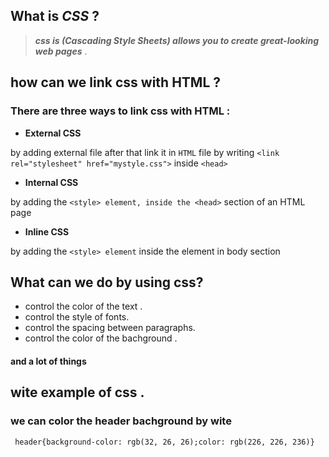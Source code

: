 ## What is ***CSS*** ?
> ***css is (Cascading Style Sheets) allows you to create great-looking web pages*** .
## how can we link css with HTML ?
### There are three ways to link css with HTML :

- **External CSS**

 by adding external file after that link it in `HTML` file  by writing `<link rel="stylesheet" href="mystyle.css">` inside  ` <head> `

- **Internal CSS** 

by adding  the `<style> element, inside the <head>` section of an HTML page

- **Inline CSS**

by adding  the `<style> element` inside the element in body section

## What can we do by using css?
- control the color of the text .
- control the style of fonts.
- control the spacing between paragraphs.
- control the color of the bachground .
#### and a lot of  things

## wite example of css .
### we can color the header bachground  by wite 
` header{background-color: rgb(32, 26, 26);color: rgb(226, 226, 236)}`
 



